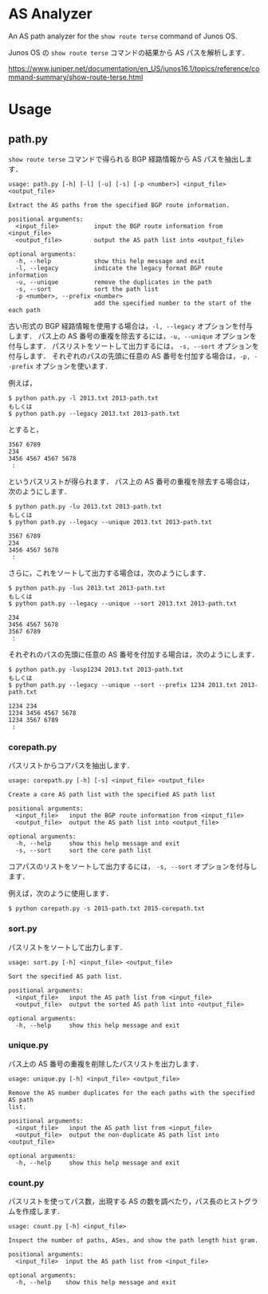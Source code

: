 # AS Analyzer

An AS path analyzer for the `show route terse` command of Junos OS.

Junos OS の `show route terse` コマンドの結果から AS パスを解析します．

https://www.juniper.net/documentation/en_US/junos16.1/topics/reference/command-summary/show-route-terse.html

# Usage
## path.py

`show route terse` コマンドで得られる BGP 経路情報から AS パスを抽出します．

```
usage: path.py [-h] [-l] [-u] [-s] [-p <number>] <input_file> <output_file>

Extract the AS paths from the specified BGP route information.

positional arguments:
  <input_file>          input the BGP route information from <input_file>
  <output_file>         output the AS path list into <output_file>

optional arguments:
  -h, --help            show this help message and exit
  -l, --legacy          indicate the legacy format BGP route information
  -u, --unique          remove the duplicates in the path
  -s, --sort            sort the path list
  -p <number>, --prefix <number>
                        add the specified number to the start of the each path
```

古い形式の BGP 経路情報を使用する場合は，`-l, --legacy` オプションを付与します．
パス上の AS 番号の重複を除去するには，`-u, --unique` オプションを付与します．
パスリストをソートして出力するには， `-s, --sort` オプションを付与します．
それぞれのパスの先頭に任意の AS 番号を付加する場合は，`-p, --prefix` オプションを使います．

例えば，

```
$ python path.py -l 2013.txt 2013-path.txt
もしくは
$ python path.py --legacy 2013.txt 2013-path.txt
```

とすると，

```
3567 6789
234
3456 4567 4567 5678
 :
```

というパスリストが得られます．
パス上の AS 番号の重複を除去する場合は，次のようにします．

```
$ python path.py -lu 2013.txt 2013-path.txt
もしくは
$ python path.py --legacy --unique 2013.txt 2013-path.txt
```

```
3567 6789
234
3456 4567 5678
 :
```

さらに，これをソートして出力する場合は，次のようにします．

```
$ python path.py -lus 2013.txt 2013-path.txt
もしくは
$ python path.py --legacy --unique --sort 2013.txt 2013-path.txt
```

```
234
3456 4567 5678
3567 6789
 :
```

それぞれのパスの先頭に任意の AS 番号を付加する場合は，次のようにします．

```
$ python path.py -lusp1234 2013.txt 2013-path.txt
もしくは
$ python path.py --legacy --unique --sort --prefix 1234 2013.txt 2013-path.txt
```

```
1234 234
1234 3456 4567 5678
1234 3567 6789
 :
```


### corepath.py

パスリストからコアパスを抽出します．

```
usage: corepath.py [-h] [-s] <input_file> <output_file>

Create a core AS path list with the specified AS path list

positional arguments:
  <input_file>   input the BGP route information from <input_file>
  <output_file>  output the AS path list into <output_file>

optional arguments:
  -h, --help     show this help message and exit
  -s, --sort     sort the core path list
```

コアパスのリストをソートして出力するには， `-s, --sort` オプションを付与します．

例えば，次のように使用します．

```
$ python corepath.py -s 2015-path.txt 2015-corepath.txt
```

### sort.py

パスリストをソートして出力します．

```
usage: sort.py [-h] <input_file> <output_file>

Sort the specified AS path list.

positional arguments:
  <input_file>   input the AS path list from <input_file>
  <output_file>  output the sorted AS path list into <output_file>

optional arguments:
  -h, --help     show this help message and exit
```

### unique.py

パス上の AS 番号の重複を削除したパスリストを出力します．

```
usage: unique.py [-h] <input_file> <output_file>

Remove the AS number duplicates for the each paths with the specified AS path
list.

positional arguments:
  <input_file>   input the AS path list from <input_file>
  <output_file>  output the non-duplicate AS path list into <output_file>

optional arguments:
  -h, --help     show this help message and exit
```

### count.py

パスリストを使ってパス数，出現する AS の数を調べたり，パス長のヒストグラムを作成します．

```
usage: count.py [-h] <input_file>

Inspect the number of paths, ASes, and show the path length hist gram.

positional arguments:
  <input_file>  input the AS path list from <input_file>

optional arguments:
  -h, --help    show this help message and exit
```
